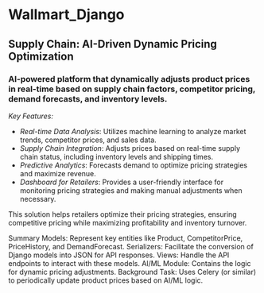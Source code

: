 ﻿# Wallmart_Django
## Supply Chain: AI-Driven Dynamic Pricing Optimization
### AI-powered platform that dynamically adjusts product prices in real-time based on supply chain factors, competitor pricing, demand forecasts, and inventory levels. 

*Key Features:*
- *Real-time Data Analysis*: Utilizes machine learning to analyze market trends, competitor prices, and sales data.
- *Supply Chain Integration*: Adjusts prices based on real-time supply chain status, including inventory levels and shipping times.
- *Predictive Analytics*: Forecasts demand to optimize pricing strategies and maximize revenue.
- *Dashboard for Retailers*: Provides a user-friendly interface for monitoring pricing strategies and making manual adjustments when necessary.

This solution helps retailers optimize their pricing strategies, ensuring competitive pricing while maximizing profitability and inventory turnover.  

Summary
Models: Represent key entities like Product, CompetitorPrice, PriceHistory, and DemandForecast.
Serializers: Facilitate the conversion of Django models into JSON for API responses.
Views: Handle the API endpoints to interact with these models.
AI/ML Module: Contains the logic for dynamic pricing adjustments.
Background Task: Uses Celery (or similar) to periodically update product prices based on AI/ML logic.

